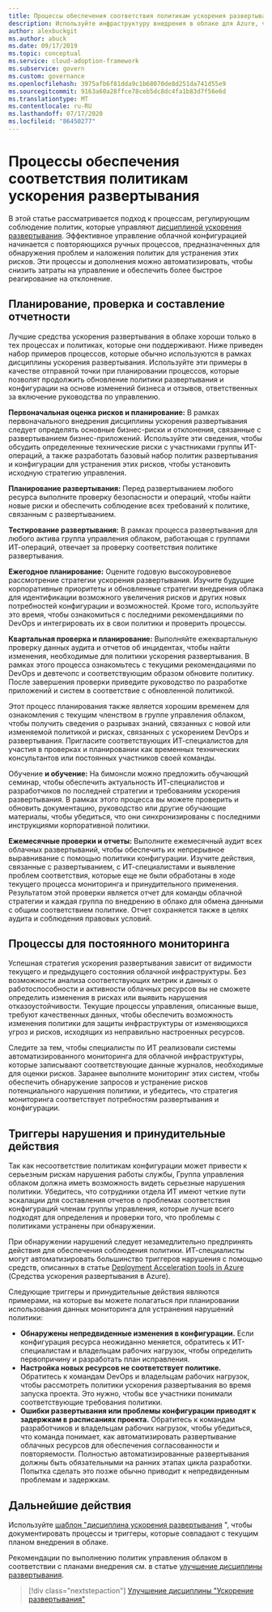 ```yaml
---
title: Процессы обеспечения соответствия политикам ускорения развертывания
description: Используйте инфраструктуру внедрения в облаке для Azure, чтобы изучить подход к созданию процессов, поддерживающих дисциплину управления развертыванием.
author: alexbuckgit
ms.author: abuck
ms.date: 09/17/2019
ms.topic: conceptual
ms.service: cloud-adoption-framework
ms.subservice: govern
ms.custom: governance
ms.openlocfilehash: 3975afb6f81dda9c1b68070de8d251da741d55e9
ms.sourcegitcommit: 9163a60a28ffce78ceb5dc8dc4fa1b83d7f56e6d
ms.translationtype: MT
ms.contentlocale: ru-RU
ms.lasthandoff: 07/17/2020
ms.locfileid: "86450277"
---
```

# <a name="deployment-acceleration-policy-compliance-processes"></a>Процессы обеспечения соответствия политикам ускорения развертывания

В этой статье рассматривается подход к процессам, регулирующим соблюдение политик, которые управляют [дисциплиной ускорения развертывания](./index.md). Эффективное управление облачной конфигурацией начинается с повторяющихся ручных процессов, предназначенных для обнаружения проблем и наложения политик для устранения этих рисков. Эти процессы и дополнения можно автоматизировать, чтобы снизить затраты на управление и обеспечить более быстрое реагирование на отклонение.

## <a name="planning-review-and-reporting-processes"></a>Планирование, проверка и составление отчетности

Лучшие средства ускорения развертывания в облаке хороши только в тех процессах и политиках, которые они поддерживают. Ниже приведен набор примеров процессов, которые обычно используются в рамках дисциплины ускорения развертывания. Используйте эти примеры в качестве отправной точки при планировании процессов, которые позволят продолжить обновление политики развертывания и конфигурации на основе изменений бизнеса и отзывов, ответственных за включение руководства по управлению.

**Первоначальная оценка рисков и планирование:** В рамках первоначального внедрения дисциплины ускорения развертывания следует определять основные бизнес-риски и отклонения, связанные с развертыванием бизнес-приложений. Используйте эти сведения, чтобы обсудить определенные технические риски с участниками группы ИТ-операций, а также разработать базовый набор политик развертывания и конфигурации для устранения этих рисков, чтобы установить исходную стратегию управления.

**Планирование развертывания:** Перед развертыванием любого ресурса выполните проверку безопасности и операций, чтобы найти новые риски и обеспечить соблюдение всех требований к политике, связанным с развертыванием.

**Тестирование развертывания:** В рамках процесса развертывания для любого актива группа управления облаком, работающая с группами ИТ-операций, отвечает за проверку соответствия политике развертывания.

**Ежегодное планирование:** Оцените годовую высокоуровневое рассмотрение стратегии ускорения развертывания. Изучите будущие корпоративные приоритеты и обновленные стратегии внедрения облака для идентификации возможного увеличения рисков и других новых потребностей конфигурации и возможностей. Кроме того, используйте это время, чтобы ознакомиться с последними рекомендациями по DevOps и интегрировать их в свои политики и проверить процессы.

**Квартальная проверка и планирование:** Выполняйте ежеквартальную проверку данных аудита и отчетов об инцидентах, чтобы найти изменения, необходимые для политики ускорения развертывания. В рамках этого процесса ознакомьтесь с текущими рекомендациями по DevOps и девтечопс и соответствующим образом обновите политику. После завершения проверки приведите руководство по разработке приложений и систем в соответствие с обновленной политикой.

Этот процесс планирования также является хорошим временем для ознакомления с текущим членством в группе управления облаком, чтобы получить сведения о разрывах знаний, связанных с новой или изменяемой политикой и рисках, связанных с ускорением DevOps и развертывания. Пригласите соответствующих ИТ-специалистов для участия в проверках и планировании как временных технических консультантов или постоянных участников своей команды.

Обучение **и обучение:** На бимонсли можно предложить обучающий семинар, чтобы обеспечить актуальность ИТ-специалистов и разработчиков по последней стратегии и требованиям ускорения развертывания. В рамках этого процесса вы можете проверить и обновить документацию, руководство или другие обучающие материалы, чтобы убедиться, что они синхронизированы с последними инструкциями корпоративной политики.

**Ежемесячные проверки и отчеты:** Выполните ежемесячный аудит всех облачных развертываний, чтобы обеспечить их непрерывное выравнивание с помощью политики конфигурации. Изучите действия, связанные с развертыванием, с ИТ-специалистами и выявление проблем соответствия, которые еще не были обработаны в ходе текущего процесса мониторинга и принудительного применения. Результатом этой проверки является отчет для команды облачной стратегии и каждая группа по внедрению в облако для обмена данными с общим соответствием политике. Отчет сохраняется также в целях аудита и соблюдения правовых условий.

## <a name="processes-for-ongoing-monitoring"></a>Процессы для постоянного мониторинга

Успешная стратегия ускорения развертывания зависит от видимости текущего и предыдущего состояния облачной инфраструктуры. Без возможности анализа соответствующих метрик и данных о работоспособности и активности облачных ресурсов вы не сможете определить изменения в рисках или выявить нарушения отказоустойчивости. Текущие процессы управления, описанные выше, требуют качественных данных, чтобы обеспечить возможность изменения политики для защиты инфраструктуры от изменяющихся угроз и рисков, исходящих из неправильно настроенных ресурсов.

Следите за тем, чтобы специалисты по ИТ реализовали системы автоматизированного мониторинга для облачной инфраструктуры, которые записывают соответствующие данные журналов, необходимые для оценки рисков. Заранее выполните мониторинг этих систем, чтобы обеспечить обнаружение запросов и устранение рисков потенциального нарушения политики, и убедитесь, что стратегия мониторинга соответствует потребностям развертывания и конфигурации.

## <a name="violation-triggers-and-enforcement-actions"></a>Триггеры нарушения и принудительные действия

Так как несоответствие политикам конфигурации может привести к серьезным рискам нарушения работы службы, Группа управления облаком должна иметь возможность видеть серьезные нарушения политики. Убедитесь, что сотрудники отдела ИТ имеют четкие пути эскалации для составления отчетов о проблемах соответствия конфигураций членам группы управления, которые лучше всего подходят для определения и проверки того, что проблемы с политиками устранены при обнаружении.

При обнаружении нарушений следует незамедлительно предпринять действия для обеспечения соблюдения политики. ИТ-специалисты могут автоматизировать большинство триггеров нарушения с помощью средств, описанных в статье [Deployment Acceleration tools in Azure](./toolchain.md) (Средства ускорения развертывания в Azure).

Следующие триггеры и принудительные действия являются примерами, на которые вы можете полагаться при планировании использования данных мониторинга для устранения нарушений политики:

- **Обнаружены непредвиденные изменения в конфигурации.** Если конфигурация ресурса неожиданно меняется, обратитесь к ИТ-специалистам и владельцам рабочих нагрузок, чтобы определить первопричину и разработать план исправления.
- **Настройка новых ресурсов не соответствует политике.** Обратитесь к командам DevOps и владельцам рабочих нагрузок, чтобы рассмотреть политики ускорения развертывания во время запуска проекта. Это нужно, чтобы все участники понимали соответствующие требования политики.
- **Ошибки развертывания или проблемы конфигурации приводят к задержкам в расписаниях проекта.** Обратитесь к командам разработчиков и владельцам рабочих нагрузок, чтобы убедиться, что команда понимает, как автоматизировать развертывание облачных ресурсов для обеспечения согласованности и повторяемости. Полностью автоматизированные развертывания должны быть обязательными на ранних этапах цикла разработки. Попытка сделать это позже обычно приводит к непредвиденным проблемам и задержкам.

## <a name="next-steps"></a>Дальнейшие действия

Используйте [шаблон "дисциплина ускорения развертывания](./template.md) ", чтобы документировать процессы и триггеры, которые совпадают с текущим планом внедрения в облаке.

Рекомендации по выполнению политик управления облаком в соответствии с планами внедрения см. в статье [улучшение дисциплины развертывания](./discipline-improvement.md).

> [!div class="nextstepaction"]
> [Улучшение дисциплины "Ускорение развертывания"](./discipline-improvement.md)
